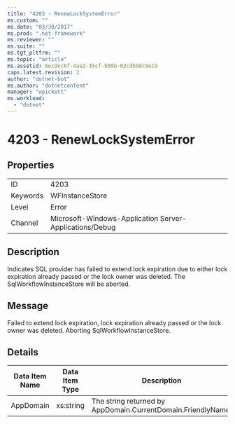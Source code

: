 ```yaml
---
title: "4203 - RenewLockSystemError"
ms.custom: ""
ms.date: "03/30/2017"
ms.prod: ".net-framework"
ms.reviewer: ""
ms.suite: ""
ms.tgt_pltfrm: ""
ms.topic: "article"
ms.assetid: 6ec9ec6f-4ae2-45cf-b99b-02cdb9dc9ec9
caps.latest.revision: 2
author: "dotnet-bot"
ms.author: "dotnetcontent"
manager: "wpickett"
ms.workload: 
  - "dotnet"
---
```

# 4203 - RenewLockSystemError
## Properties  
  
|||  
|-|-|  
|ID|4203|  
|Keywords|WFInstanceStore|  
|Level|Error|  
|Channel|Microsoft-Windows-Application Server-Applications/Debug|  
  
## Description  
 Indicates SQL provider has failed to extend lock expiration due to either lock expiration already passed or the lock owner was deleted. The SqlWorkflowInstanceStore will be aborted.  
  
## Message  
 Failed to extend lock expiration, lock expiration already passed or the lock owner was deleted. Aborting SqlWorkflowInstanceStore.  
  
## Details  
  
|Data Item Name|Data Item Type|Description|  
|--------------------|--------------------|-----------------|  
|AppDomain|xs:string|The string returned by AppDomain.CurrentDomain.FriendlyName.|
